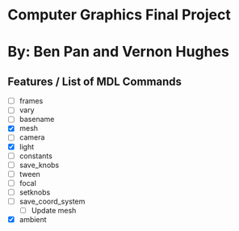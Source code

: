 # Computer Graphics Final Project
# By: Ben Pan and Vernon Hughes

## Features / List of MDL Commands
- [ ] frames
- [ ] vary
- [ ] basename
- [X] mesh
- [ ] camera
- [X] light
- [ ] constants
- [ ] save_knobs
- [ ] tween
- [ ] focal
- [ ] setknobs
- [ ] save_coord_system
    - [ ] Update mesh
- [X] ambient

